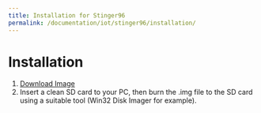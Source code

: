 ```yaml
---
title: Installation for Stinger96
permalink: /documentation/iot/stinger96/installation/
---
```


# Installation

1. [Download Image](../downloads/)
2. Insert a clean SD card to your PC, then burn the .img file to the SD card using a suitable tool
(Win32 Disk Imager for example).